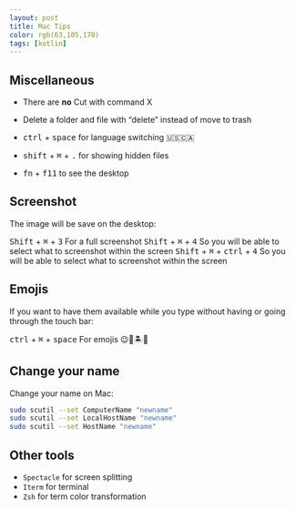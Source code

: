 ```yaml
---
layout: post
title: Mac Tips
color: rgb(63,105,170)
tags: [kotlin]
---
```



## Miscellaneous

- There are **no** Cut with command X

- Delete a folder and file with “delete” instead of move to trash

- <kbd>ctrl</kbd> + <kbd>space</kbd> for language switching  🇺🇸🇨🇦

- <kbd>shift</kbd> + <kbd>⌘</kbd> + <kbd>.</kbd> for showing hidden files

- <kbd>fn</kbd> + <kbd>f11</kbd> to see the desktop

## Screenshot

The image will be save on the desktop:

<kbd>Shift</kbd> + <kbd>⌘</kbd> + <kbd>3</kbd> For a full screenshot
<kbd>Shift</kbd> + <kbd>⌘</kbd> + <kbd>4</kbd> So you will be able to select what to screenshot within the screen
<kbd>Shift</kbd> + <kbd>⌘</kbd> + <kbd>ctrl</kbd> + <kbd>4</kbd> So you will be able to select what to screenshot within the screen
 
## Emojis

If you want to have them available while you type without having or going through the touch bar:

<kbd>ctrl</kbd> + <kbd>⌘</kbd> + <kbd>space</kbd> For emojis 😉💪🏝🙆‍️

## Change your name

Change your name on Mac:

```bash
sudo scutil --set ComputerName "newname"
sudo scutil --set LocalHostName "newname"
sudo scutil --set HostName "newname"
```

## Other tools


- `Spectacle` for screen splitting
- `Iterm` for terminal
- `Zsh` for term color transformation
